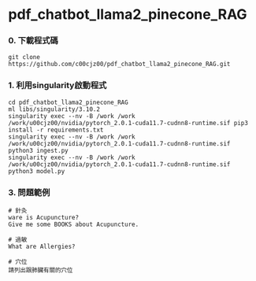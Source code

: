 # pdf_chatbot_llama2_pinecone_RAG
### 0. 下載程式碼
```
git clone https://github.com/c00cjz00/pdf_chatbot_llama2_pinecone_RAG.git
```

### 1. 利用singularity啟動程式
```
cd pdf_chatbot_llama2_pinecone_RAG
ml libs/singularity/3.10.2
singularity exec --nv -B /work /work /work/u00cjz00/nvidia/pytorch_2.0.1-cuda11.7-cudnn8-runtime.sif pip3 install -r requirements.txt
singularity exec --nv -B /work /work /work/u00cjz00/nvidia/pytorch_2.0.1-cuda11.7-cudnn8-runtime.sif python3 ingest.py
singularity exec --nv -B /work /work /work/u00cjz00/nvidia/pytorch_2.0.1-cuda11.7-cudnn8-runtime.sif python3 model.py
```


### 3. 問題範例
```
# 針灸
ware is Acupuncture?
Give me some BOOKS about Acupuncture.

# 過敏
What are Allergies?

# 穴位
請列出跟肺臟有關的穴位
```
